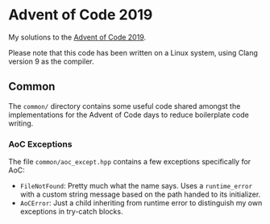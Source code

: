 # Advent of Code 2019 #

My solutions to the [Advent of Code 2019](https://adventofcode.com/2019).

Please note that this code has been written on a Linux system, using Clang
version 9 as the compiler.

## Common ##

The `common/` directory contains some useful code shared amongst the
implementations for the Advent of Code days to reduce boilerplate code
writing.

### AoC Exceptions ###

The file `common/aoc_except.hpp` contains a few exceptions specifically
for AoC:

* `FileNotFound`: Pretty much what the name says. Uses a `runtime_error`
  with a custom string message based on the path handed to its initializer.
* `AoCError`: Just a child inheriting from runtime error to distinguish
  my own exceptions in try-catch blocks.

